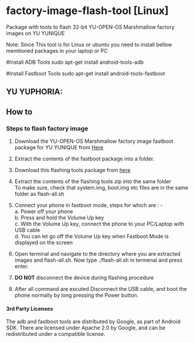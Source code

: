 # factory-image-flash-tool [Linux]
Package with tools to flash 32-bit YU-OPEN-OS Marshmallow factory images on  YU YUNIQUE

Note: Since This tool is for Linux or ubuntu you need to install bellow memtioned packages in your laptop or PC

#Install ADB Tools
sudo apt-get install android-tools-adb

#Install Fastboot Tools
sudo apt-get install android-tools-fastboot


YU YUPHORIA:
-----------

## How to
### Steps to flash factory image
 1. Download the YU-OPEN-OS Marshmallow factory image fastboot package for YU YUNIQUE from [Here](http://developer.yuplaygod.com/yuplaydev/index.php#downloads)

 2. Extract the contents of the fastboot package into a folder.

 3. Download this flashing tools package from [here](https://github.com/YUTeleventures/factory-image-flash-tools-linux-/archive/flashingtool-yunique.zip)

 4. Extract the contents of the flashing tools zip into the same folder    
    To make sure, check that system.img, boot.img etc files are in the same
    folder as flash-all.sh

 5. Connect your phone in fastboot mode, steps for which are : -   
  a. Power off your phone    
  b. Press and hold the Volume Up key    
  c. With the Volume Up key, connect the phone to your PC/Laptop with USB cable   
  d. You can let go off the Volume Up key when Fastboot Mode is displayed on the screen

 6. Open terminal and navigate to the directory where you are extracted images and flash-all.sh.
    Now type ./flash-all.sh in termenal and press enter.

 7. <b>DO NOT</b> disconnect the device during flashing procedure

 8. After all command are excuted Disconnect the USB cable, and boot the phone normally by long pressing the Power button.    

#### 3rd Party Licenses

The adb and fastboot tools are distributed by Google, as part of Android SDK. 
There are licensed under Apache 2.0 by Google, and can be redistributed under 
a compatible license. 
